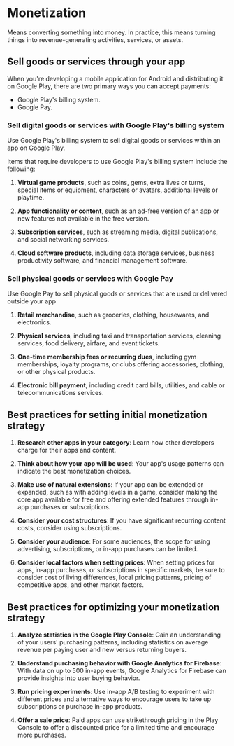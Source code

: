 # Monetization

Means converting something into money. In practice, this means turning things into revenue-generating activities, services, or assets.

## Sell goods or services through your app
When you're developing a mobile application for Android and distributing it on Google Play, there are two primary ways you can accept payments: 

* Google Play's billing system.
* Google Pay.

### Sell digital goods or services with Google Play's billing system

Use Google Play's billing system to sell digital goods or services within an app on Google Play.

Items that require developers to use Google Play's billing system include the following:

1. **Virtual game products**, such as coins, gems, extra lives or turns, special items or equipment, characters or 
   avatars, additional levels or playtime.
   
2. **App functionality or content**, such as an ad-free version of an app or new features not available in the free 
   version.
   
3. **Subscription services**, such as streaming media, digital publications, and social networking services.

4. **Cloud software products**, including data storage services, business productivity software, and financial 
   management software.
   
### Sell physical goods or services with Google Pay

Use Google Pay to sell physical goods or services that are used or delivered outside your app

1. **Retail merchandise**, such as groceries, clothing, housewares, and electronics.

2. **Physical services**, including taxi and transportation services, cleaning services, food delivery, airfare, and 
   event tickets.
   
3. **One-time membership fees or recurring dues**, including gym memberships, loyalty programs, or clubs offering 
accessories, clothing, or other physical products.
   
4. **Electronic bill payment**, including credit card bills, utilities, and cable or telecommunications services.

## Best practices for setting initial monetization strategy

1. **Research other apps in your category**: Learn how other developers charge for their apps and content.

2. **Think about how your app will be used**: Your app's usage patterns can indicate the best monetization choices.

3. **Make use of natural extensions**: If your app can be extended or expanded, such as with adding levels in a game, 
consider making the core app available for free and offering extended features through in-app purchases or subscriptions.
   
4. **Consider your cost structures**: If you have significant recurring content costs, consider using subscriptions.
   
5. **Consider your audience**: For some audiences, the scope for using advertising, subscriptions, or in-app purchases can be limited.

6. **Consider local factors when setting prices**: When setting prices for apps, in-app purchases, or subscriptions in 
specific markets, be sure to consider cost of living differences, local pricing patterns, pricing of competitive apps, and other market factors.

## Best practices for optimizing your monetization strategy
1. **Analyze statistics in the Google Play Console**: Gain an understanding of your users' purchasing patterns, 
   including statistics on average revenue per paying user and new versus returning buyers.
   
2. **Understand purchasing behavior with Google Analytics for Firebase**: With data on up to 500 in-app events, Google 
Analytics for Firebase can provide insights into user buying behavior.

3. **Run pricing experiments**: Use in-app A/B testing to experiment with different prices and alternative ways to 
encourage users to take up subscriptions or purchase in-app products.

4. **Offer a sale price**: Paid apps can use strikethrough pricing in the Play Console to offer a discounted price 
   for a limited time and encourage more purchases.